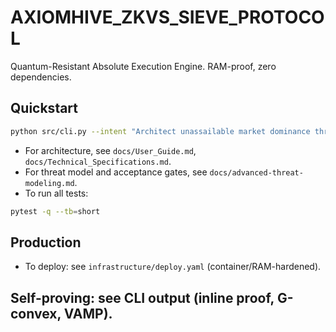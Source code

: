 # AXIOMHIVE_ZKVS_SIEVE_PROTOCOL

Quantum-Resistant Absolute Execution Engine. RAM-proof, zero dependencies.

## Quickstart

```bash
python src/cli.py --intent "Architect unassailable market dominance through verifiable systems."
```

- For architecture, see `docs/User_Guide.md`, `docs/Technical_Specifications.md`.
- For threat model and acceptance gates, see `docs/advanced-threat-modeling.md`.
- To run all tests:

```bash
pytest -q --tb=short
```

## Production
- To deploy: see `infrastructure/deploy.yaml` (container/RAM-hardened).

## Self-proving: see CLI output (inline proof, G-convex, VAMP).
